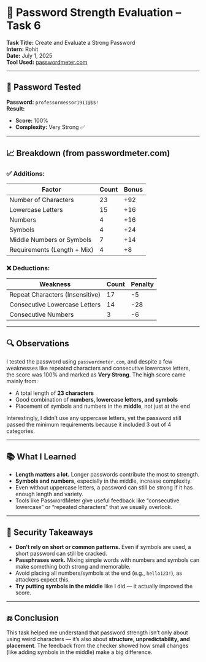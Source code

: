 # 🔐 Password Strength Evaluation – Task 6

**Task Title:** Create and Evaluate a Strong Password  
**Intern:** Rohit  
**Date:** July 1, 2025  
**Tool Used:** [passwordmeter.com](https://passwordmeter.com)

---

## 🧪 Password Tested

**Password:** `professormessor1911@$$!`  
**Result:**  
- **Score:** 100%  
- **Complexity:** Very Strong ✅

---

## 📈 Breakdown (from passwordmeter.com)

### ✅ Additions:
| Factor                       | Count | Bonus |
|-----------------------------|--------|-------|
| Number of Characters        | 23     | +92   |
| Lowercase Letters           | 15     | +16   |
| Numbers                     | 4      | +16   |
| Symbols                     | 4      | +24   |
| Middle Numbers or Symbols  | 7      | +14   |
| Requirements (Length + Mix) | 4      | +8    |

### ❌ Deductions:
| Weakness                          | Count | Penalty |
|----------------------------------|--------|---------|
| Repeat Characters (Insensitive) | 17     | -5      |
| Consecutive Lowercase Letters   | 14     | -28     |
| Consecutive Numbers             | 3      | -6      |

---

## 🔍 Observations

I tested the password using `passwordmeter.com`, and despite a few weaknesses like repeated characters and consecutive lowercase letters, the score was 100% and marked as **Very Strong**. The high score came mainly from:
- A total length of **23 characters**
- Good combination of **numbers, lowercase letters, and symbols**
- Placement of symbols and numbers in the **middle**, not just at the end

Interestingly, I didn’t use any uppercase letters, yet the password still passed the minimum requirements because it included 3 out of 4 categories.

---

## 📚 What I Learned

- **Length matters a lot.** Longer passwords contribute the most to strength.
- **Symbols and numbers**, especially in the middle, increase complexity.
- Even without uppercase letters, a password can still be strong if it has enough length and variety.
- Tools like PasswordMeter give useful feedback like “consecutive lowercase” or “repeated characters” that we usually overlook.

---

## 🧠 Security Takeaways

- **Don’t rely on short or common patterns.** Even if symbols are used, a short password can still be cracked.
- **Passphrases work.** Mixing simple words with numbers and symbols can make something both strong and memorable.
- Avoid placing all numbers/symbols at the end (e.g., `hello123!`), as attackers expect this.
- **Try putting symbols in the middle** like I did — it actually improved the score.

---

## 🔚 Conclusion

This task helped me understand that password strength isn’t only about using weird characters — it’s also about **structure, unpredictability, and placement**. The feedback from the checker showed how small changes (like adding symbols in the middle) make a big difference.

